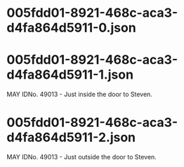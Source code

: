 ﻿# 005fdd01-8921-468c-aca3-d4fa864d5911-0.json
# 005fdd01-8921-468c-aca3-d4fa864d5911-1.json
MAY IDNo. 49013 - Just inside the door to Steven.
# 005fdd01-8921-468c-aca3-d4fa864d5911-2.json
MAY IDNo. 49013 - Just outside the door to Steven.
